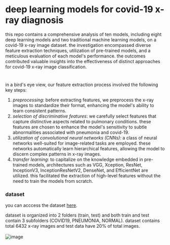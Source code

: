 # deep learning models for covid-19 x-ray diagnosis
this repo contains a comprehensive analysis of ten models, including eight deep learning models and two traditional machine learning models, on a covid-19 x-ray image dataset. the investigation encompassed diverse feature extraction techniques, utilization of pre-trained models, and a meticulous evaluation of each model's performance. the outcomes contributed valuable insights into the effectiveness of distinct approaches for covid-19 x-ray image classification.
# 
in a bird's eye view, our feature extraction process involved the following key steps:
1. _preprocessing_: before extracting features, we preprocess the x-ray images to standardize their format, enhancing the model's ability to learn consistent patterns.
2.	_selection of discriminative features_: we carefully select features that capture distinctive aspects related to pulmonary conditions. these features are chosen to enhance the model's sensitivity to subtle abnormalities associated with pneumonia and covid-19.
3.	_utilization of convolutional neural networks (CNNs)_: a class of neural networks well-suited for image-related tasks are employed. these networks automatically learn hierarchical features, allowing the model to discern complex patterns in x-ray images.
4.	_transfer learning_: to capitalize on the knowledge embedded in pre-trained models, architectures such as VGG, Xception, ResNet, InceptionV3, InceptionResNetV2, DenseNet, and EfficientNet are utilized. this facilitated the extraction of high-level features without the need to train the models from scratch.
### dataset
you can acccess the dataset <a href="https://www.kaggle.com/datasets/prashant268/chest-xray-covid19-pneumonia">here</a>.

dataset is organized into 2 folders (train, test) and both train and test contain 3 subfolders (COVID19, PNEUMONIA, NORMAL). dataset contains total 6432 x-ray images and test data have 20% of total images.
<br /><br />
![image](https://github.com/user-attachments/assets/9afd6c73-8c18-446f-9ce8-0f851653b6c6)

